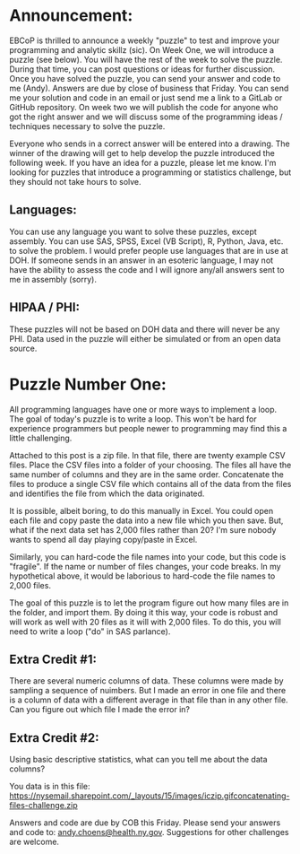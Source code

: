 # Announcement:

EBCoP is thrilled to announce a weekly "puzzle" to test and improve
your programming and analytic skillz (sic). On Week One, we will
introduce a puzzle (see below). You will have the rest of the week to
solve the puzzle. During that time, you can post questions or ideas
for further discussion. Once you have solved the puzzle, you can send
your answer and code to me (Andy). Answers are due by close of
business that Friday. You can send me your solution and code in an
email or just send me a link to a GitLab or GitHub repository. On week
two we will publish the code for anyone who got the right answer and
we will discuss some of the programming ideas / techniques necessary
to solve the puzzle.

Everyone who sends in a correct answer will be entered into a
drawing. The winner of the drawing will get to help develop the puzzle
introduced the following week. If you have an idea for a puzzle,
please let me know. I'm looking for puzzles that introduce a
programming or statistics challenge, but they should not take hours to
solve.

## Languages:

You can use any language you want to solve these puzzles, except
assembly. You can use SAS, SPSS, Excel (VB Script), R, Python, Java,
etc. to solve the problem. I would prefer people use languages that
are in use at DOH. If someone sends in an answer in an esoteric
language, I may not have the ability to assess the code and I will
ignore any/all answers sent to me in assembly (sorry).

## HIPAA / PHI:

These puzzles will not be based on DOH data and there will never be
any PHI. Data used in the puzzle will either be simulated or from an
open data source.

# Puzzle Number One:

All programming languages have one or more ways to implement a
loop. The goal of today's puzzle is to write a loop. This won't be
hard for experience programmers but people newer to programming may
find this a little challenging.

Attached to this post is a zip file. In that file, there are twenty
example CSV files. Place the CSV files into a folder of your
choosing. The files all have the same number of columns and they are
in the same order. Concatenate the files to produce a single CSV file
which contains all of the data from the files and identifies the file
from which the data originated.

It is possible, albeit boring, to do this manually in Excel. You could
open each file and copy paste the data into a new file which you then
save. But, what if the next data set has 2,000 files rather than 20?
I'm sure nobody wants to spend all day playing copy/paste in Excel.

Similarly, you can hard-code the file names into your code, but this
code is "fragile". If the name or number of files changes, your code
breaks. In my hypothetical above, it would be laborious to hard-code
the file names to 2,000 files.

The goal of this puzzle is to let the program figure out how many
files are in the folder, and import them. By doing it this way, your
code is robust and will work as well with 20 files as it will with
2,000 files. To do this, you will need to write a loop ("do" in SAS
parlance).

## Extra Credit #1: 

There are several numeric columns of data. These columns were made by
sampling a sequence of nuimbers. But I made an error in one file and
there is a column of data with a different average in that file than
in any other file. Can you figure out which file I made the error in?

## Extra Credit #2: 

Using basic descriptive statistics, what can you tell me about the
data columns?

You data is in this file:
https://nysemail.sharepoint.com/_layouts/15/images/iczip.gifconcatenating-files-challenge.zip

Answers and code are due by COB this Friday. Please send your answers
and code to: andy.choens@health.ny.gov. Suggestions for other
challenges are welcome.

 
